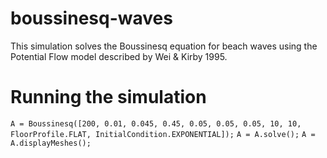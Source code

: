 # boussinesq-waves
This simulation solves the Boussinesq equation for beach waves using the Potential Flow model described by Wei &amp; Kirby 1995.

# Running the simulation
`A = Boussinesq([200, 0.01, 0.045, 0.45, 0.05, 0.05, 0.05, 10, 10, FloorProfile.FLAT, InitialCondition.EXPONENTIAL]);`
`A = A.solve();`
`A = A.displayMeshes();`
